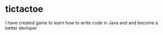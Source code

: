 # tictactoe
I have  created game to learn how to write code in Java and and become a better devloper 
